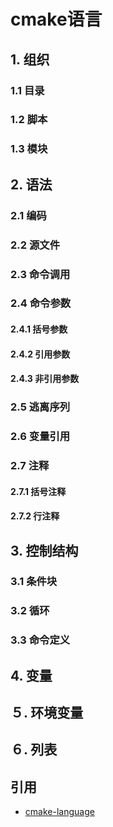 # cmake语言
## 1. 组织
### 1.1 目录
### 1.2 脚本
### 1.3 模块
## 2. 语法
### 2.1 编码
###  2.2 源文件 
### 2.3 命令调用
### 2.4 命令参数
#### 2.4.1 括号参数
#### 2.4.2 引用参数
#### 2.4.3 非引用参数
### 2.5 逃离序列
### 2.6 变量引用
### 2.7 注释
#### 2.7.1 括号注释
#### 2.7.2 行注释
## 3. 控制结构
### 3.1 条件块
### 3.2 循环
### 3.3 命令定义
## 4. 变量
## ５. 环境变量
## ６. 列表

## 引用
- [cmake-language](https://cmake.org/cmake/help/latest/manual/cmake-language.7.html#organization)